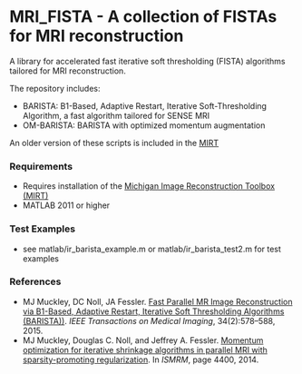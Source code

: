 # MRI_FISTA - A collection of FISTAs for MRI reconstruction

A library for accelerated fast iterative soft thresholding (FISTA) algorithms tailored for MRI reconstruction.

The repository includes:

 - BARISTA: B1-Based, Adaptive Restart, Iterative Soft-Thresholding
   Algorithm, a fast algorithm tailored for SENSE MRI
 - OM-BARISTA: BARISTA with optimized momentum augmentation

An older version of these scripts is included in the [MIRT](https://web.eecs.umich.edu/~fessler/code/)

### Requirements

 - Requires installation of the [Michigan Image Reconstruction Toolbox (MIRT)](https://web.eecs.umich.edu/~fessler/code/)
 - MATLAB 2011 or higher

### Test Examples

 - see matlab/ir_barista_example.m or matlab/ir_barista_test2.m for test 
   examples

### References

 - MJ Muckley, DC Noll, JA Fessler. [Fast Parallel MR Image Reconstruction via B1-Based, Adaptive Restart, Iterative Soft Thresholding Algorithms (BARISTA))](http://doi.org/10.1109/TMI.2014.2363034). *IEEE Transactions on Medical Imaging*, 34(2):578–588, 2015.
 - MJ Muckley, Douglas C. Noll, and Jeffrey A. Fessler. [Momentum optimization for iterative shrinkage algorithms in parallel MRI with sparsity-promoting regularization](https://web.eecs.umich.edu/~fessler/papers/lists/files/abs/15/muckley-15-mof.pdf). In *ISMRM*, page 4400, 2014.
